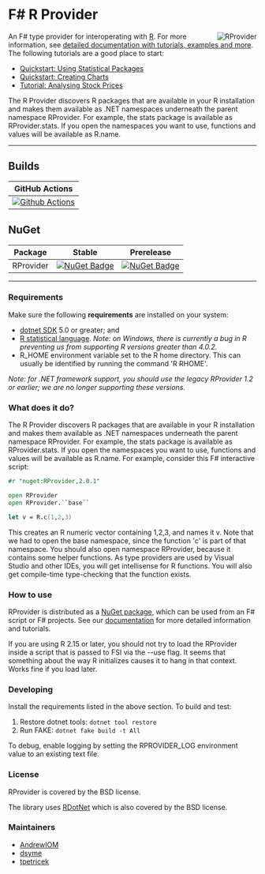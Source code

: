 # F# R Provider

<img align="right" src="https://github.com/fslaborg/RProvider/raw/master/docs/img/logo.png" alt="RProvider" />


An F# type provider for interoperating with [R](http://www.r-project.org/). For more information, see [detailed documentation with tutorials, examples and more](https://fslab.org/RProvider//). The following tutorials are a good place to start:

 - [Quickstart: Using Statistical Packages](https://fslab.org/RProvider//Statistics-QuickStart.html)
 - [Quickstart: Creating Charts](https://fslab.org/RProvider//Charts-QuickStart.html)
 - [Tutorial: Analysing Stock Prices](https://fslab.org/RProvider//tutorial.html)

The R Provider discovers R packages that are available in your R installation and makes them available as .NET namespaces underneath the parent namespace RProvider.  For example, the stats package is available as RProvider.stats.  If you open the namespaces you want to use, functions and values will be available as R.name.

---

## Builds

GitHub Actions |
:---: |
[![Github Actions](https://github.com/fslaborg/RProvider/actions/workflows/push.yml/badge.svg?branch=master)](https://github.com/fslaborg/RProvider/actions/workflows/push.yml) |

## NuGet 

Package | Stable | Prerelease
--- | --- | ---
RProvider | [![NuGet Badge](https://buildstats.info/nuget/RProvider)](https://www.nuget.org/packages/RProvider/) | [![NuGet Badge](https://buildstats.info/nuget/RProvider?includePreReleases=true)](https://www.nuget.org/packages/RProvider/)

---

### Requirements

Make sure the following **requirements** are installed on your system:

- [dotnet SDK](https://www.microsoft.com/net/download/core) 5.0 or greater; and
- [R statistical language](http://cran.r-project.org/). _Note: on Windows, there is currently a bug in R preventing us from supporting R versions greater than 4.0.2._
- R_HOME environment variable set to the R home directory. This can usually be identified by running the command 'R RHOME'.

_Note: for .NET framework support, you should use the legacy RProvider 1.2 or earlier; we are no longer supporting these versions._

### What does it do?

The R Provider discovers R packages that are available in your R installation and makes them available as .NET namespaces underneath the parent namespace RProvider.  For example, the stats package is available as RProvider.stats.  If you open the namespaces you want to use, functions and values will be available as R.name.  For example, consider this F# interactive script:

```fsharp
#r "nuget:RProvider,2.0.1"

open RProvider
open RProvider.``base``

let v = R.c(1,2,3)
```

This creates an R numeric vector containing 1,2,3, and names it v.  Note that we had to open the base namespace, since the function 'c' is part of that namespace.  You should also open namespace RProvider, because it contains some helper functions. As type providers are used by Visual Studio and other IDEs, you will get intellisense for R functions. You will also get compile-time type-checking that the function exists.

### How to use

RProvider is distributed as a [NuGet package](https://nuget.org/packages/RProvider/), which can be used from an F# script or F# projects. See our [documentation](https://fslab.org/RProvider//) for more detailed information and tutorials.

If you are using R 2.15 or later, you should not try to load the RProvider inside a script that is passed to FSI via the --use flag.  It seems that something about the way R initializes causes it to hang in that context.  Works fine if you load later.

### Developing

Install the requirements listed in the above section. To build and test:

1. Restore dotnet tools: ```dotnet tool restore```
2. Run FAKE: ```dotnet fake build -t All```

To debug, enable logging by setting the RPROVIDER_LOG environment value to an existing text file. 

### License
RProvider is covered by the BSD license.

The library uses [RDotNet](https://github.com/rdotnet/rdotnet) which is also covered by the BSD license.

### Maintainers
* [AndrewIOM](https://github.com/AndrewIOM)
* [dsyme](https://github.com/dsyme)
* [tpetricek](https://github.com/tpetricek)
